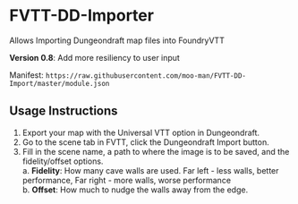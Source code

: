 # FVTT-DD-Importer
Allows Importing Dungeondraft map files into FoundryVTT

**Version 0.8**: Add more resiliency to user input

Manifest: `https://raw.githubusercontent.com/moo-man/FVTT-DD-Import/master/module.json`


## Usage Instructions

1. Export your map with the Universal VTT option in Dungeondraft.
2. Go to the scene tab in FVTT, click the Dungeondraft Import button.
3. Fill in the scene name, a path to where the image is to be saved, and the fidelity/offset options.  
  a. **Fidelity**: How many cave walls are used. Far left - less walls, better performance, Far right - more walls, worse performance  
  b. **Offset**: How much to nudge the walls away from the edge.
